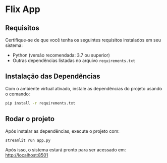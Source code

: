 # Flix App

## Requisitos

Certifique-se de que você tenha os seguintes requisitos instalados em seu sistema:

- Python (versão recomendada: 3.7 ou superior)
- Outras dependências listadas no arquivo `requirements.txt`


## Instalação das Dependências

Com o ambiente virtual ativado, instale as dependências do projeto usando o comando:
```bash
pip install -r requirements.txt
```


## Rodar o projeto

Após instalar as dependências, execute o projeto com:
```bash
streamlit run app.py
```

Após isso, o sistema estará pronto para ser acessado em:
[http://localhost:8501](http://localhost:8501)